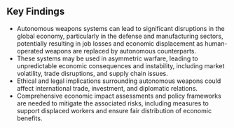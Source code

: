 ## Key Findings
- Autonomous weapons systems can lead to significant disruptions in the global economy, particularly in the defense and manufacturing sectors, potentially resulting in job losses and economic displacement as human-operated weapons are replaced by autonomous counterparts.
- These systems may be used in asymmetric warfare, leading to unpredictable economic consequences and instability, including market volatility, trade disruptions, and supply chain issues.
- Ethical and legal implications surrounding autonomous weapons could affect international trade, investment, and diplomatic relations.
- Comprehensive economic impact assessments and policy frameworks are needed to mitigate the associated risks, including measures to support displaced workers and ensure fair distribution of economic benefits.

```
